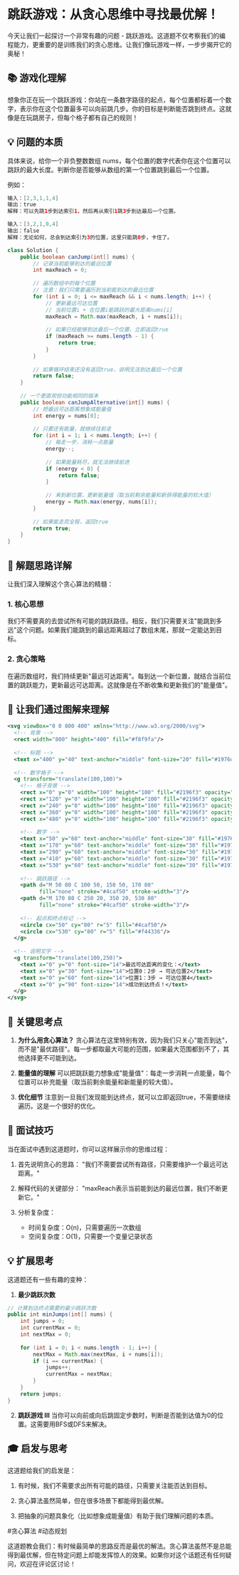 # 跳跃游戏：从贪心思维中寻找最优解！

今天让我们一起探讨一个非常有趣的问题 - 跳跃游戏。这道题不仅考察我们的编程能力，更重要的是训练我们的贪心思维。让我们像玩游戏一样，一步步揭开它的奥秘！

## 📚 游戏化理解

想象你正在玩一个跳跃游戏：你站在一条数字路径的起点，每个位置都标着一个数字，表示你在这个位置最多可以向前跳几步。你的目标是判断能否跳到终点。这就像是在玩跳房子，但每个格子都有自己的规则！

## 💡 问题的本质

具体来说，给你一个非负整数数组 nums，每个位置的数字代表你在这个位置可以跳跃的最大长度。判断你是否能够从数组的第一个位置跳到最后一个位置。

例如：
```java
输入：[2,3,1,1,4]
输出：true
解释：可以先跳1步到达索引1，然后再从索引1跳3步到达最后一个位置。

输入：[3,2,1,0,4]
输出：false
解释：无论如何，总会到达索引为3的位置，这里只能跳0步，卡住了。
```



```java
class Solution {
    public boolean canJump(int[] nums) {
        // 记录当前能够到达的最远位置
        int maxReach = 0;
        
        // 遍历数组中的每个位置
        // 注意：我们只需要遍历到当前能到达的最远位置
        for (int i = 0; i <= maxReach && i < nums.length; i++) {
            // 更新最远可达位置
            // 当前位置i + 在位置i能跳跃的最大距离nums[i]
            maxReach = Math.max(maxReach, i + nums[i]);
            
            // 如果已经能够到达最后一个位置，立即返回true
            if (maxReach >= nums.length - 1) {
                return true;
            }
        }
        
        // 如果循环结束还没有返回true，说明无法到达最后一个位置
        return false;
    }
    
    // 一个更直观但功能相同的版本
    public boolean canJumpAlternative(int[] nums) {
        // 把最远可达距离想象成能量值
        int energy = nums[0];
        
        // 只要还有能量，就继续往前走
        for (int i = 1; i < nums.length; i++) {
            // 每走一步，消耗一点能量
            energy--;
            
            // 如果能量耗尽，就无法继续前进
            if (energy < 0) {
                return false;
            }
            
            // 来到新位置，更新能量值（取当前剩余能量和新获得能量的较大值）
            energy = Math.max(energy, nums[i]);
        }
        
        // 如果能走完全程，返回true
        return true;
    }
}

```

## 📝 解题思路详解

让我们深入理解这个贪心算法的精髓：

### 1. 核心思想
我们不需要真的去尝试所有可能的跳跃路径。相反，我们只需要关注"能跳到多远"这个问题。如果我们能跳到的最远距离超过了数组末尾，那就一定能达到目标。

### 2. 贪心策略
在遍历数组时，我们持续更新"最远可达距离"。每到达一个新位置，就结合当前位置的跳跃能力，更新最远可达距离。这就像是在不断收集和更新我们的"能量值"。

## 🎨 让我们通过图解来理解



```svg
<svg viewBox="0 0 800 400" xmlns="http://www.w3.org/2000/svg">
  <!-- 背景 -->
  <rect width="800" height="400" fill="#f8f9fa"/>
  
  <!-- 标题 -->
  <text x="400" y="40" text-anchor="middle" font-size="20" fill="#1976d2">跳跃游戏可视化</text>
  
  <!-- 数字格子 -->
  <g transform="translate(100,100)">
    <!-- 格子背景 -->
    <rect x="0" y="0" width="100" height="100" fill="#2196f3" opacity="0.2"/>
    <rect x="120" y="0" width="100" height="100" fill="#2196f3" opacity="0.2"/>
    <rect x="240" y="0" width="100" height="100" fill="#2196f3" opacity="0.2"/>
    <rect x="360" y="0" width="100" height="100" fill="#2196f3" opacity="0.2"/>
    <rect x="480" y="0" width="100" height="100" fill="#2196f3" opacity="0.2"/>
    
    <!-- 数字 -->
    <text x="50" y="60" text-anchor="middle" font-size="30" fill="#1976d2">2</text>
    <text x="170" y="60" text-anchor="middle" font-size="30" fill="#1976d2">3</text>
    <text x="290" y="60" text-anchor="middle" font-size="30" fill="#1976d2">1</text>
    <text x="410" y="60" text-anchor="middle" font-size="30" fill="#1976d2">1</text>
    <text x="530" y="60" text-anchor="middle" font-size="30" fill="#1976d2">4</text>
    
    <!-- 跳跃路径 -->
    <path d="M 50 80 C 100 50, 150 50, 170 80" 
          fill="none" stroke="#4caf50" stroke-width="3"/>
    <path d="M 170 80 C 250 20, 350 20, 530 80" 
          fill="none" stroke="#4caf50" stroke-width="3"/>
          
    <!-- 起点和终点标记 -->
    <circle cx="50" cy="80" r="5" fill="#4caf50"/>
    <circle cx="530" cy="80" r="5" fill="#f44336"/>
  </g>
  
  <!-- 说明文字 -->
  <g transform="translate(100,250)">
    <text x="0" y="0" font-size="14">最远可达距离的变化：</text>
    <text x="0" y="30" font-size="14">位置0：2步 → 可达位置2</text>
    <text x="0" y="60" font-size="14">位置1：3步 → 可达位置4</text>
    <text x="0" y="90" font-size="14">成功到达终点！</text>
  </g>
</svg>

```

## 🎯 关键思考点

1. **为什么用贪心算法？**
   贪心算法在这里特别有效，因为我们只关心"能否到达"，而不是"最优路径"。每一步都取最大可能的范围，如果最大范围都到不了，其他选择更不可能到达。

2. **能量值的理解**
   可以把跳跃能力想象成"能量值"：每走一步消耗一点能量，每个位置可以补充能量（取当前剩余能量和新能量的较大值）。

3. **优化细节**
   注意到一旦我们发现能到达终点，就可以立即返回true，不需要继续遍历。这是一个很好的优化。

## 🌟 面试技巧

当在面试中遇到这道题时，你可以这样展示你的思维过程：

1. 首先说明贪心的思路：
   "我们不需要尝试所有路径，只需要维护一个最远可达距离。"

2. 解释代码的关键部分：
   "maxReach表示当前能到达的最远位置，我们不断更新它。"

3. 分析复杂度：
   - 时间复杂度：O(n)，只需要遍历一次数组
   - 空间复杂度：O(1)，只需要一个变量记录状态

## 💡 扩展思考

这道题还有一些有趣的变种：

1. **最少跳跃次数**
```java
// 计算到达终点需要的最少跳跃次数
public int minJumps(int[] nums) {
    int jumps = 0;
    int currentMax = 0;
    int nextMax = 0;
    
    for (int i = 0; i < nums.length - 1; i++) {
        nextMax = Math.max(nextMax, i + nums[i]);
        if (i == currentMax) {
            jumps++;
            currentMax = nextMax;
        }
    }
    return jumps;
}
```

2. **跳跃游戏 III**
当你可以向前或向后跳固定步数时，判断是否能到达值为0的位置。这需要用BFS或DFS来解决。

## 🎓 启发与思考

这道题给我们的启发是：

1. 有时候，我们不需要求出所有可能的路径，只需要关注能否达到目标。

2. 贪心算法虽然简单，但在很多场景下都能得到最优解。

3. 把抽象的问题具象化（比如想象成能量值）有助于我们理解问题的本质。





  #贪心算法 #动态规划

这道题教会我们：有时候最简单的思路反而是最优的解法。贪心算法虽然不是总能得到最优解，但在特定问题上却能发挥惊人的效果。如果你对这个话题还有任何疑问，欢迎在评论区讨论！